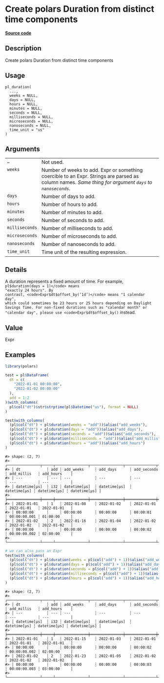 

# Create polars Duration from distinct time components

[**Source code**](https://github.com/pola-rs/r-polars/tree/c47431ca69622f79ed7a3f1d7bfee6075ffabfee/R/functions__lazy.R#L982)

## Description

Create polars Duration from distinct time components

## Usage

<pre><code class='language-R'>pl_duration(
  ...,
  weeks = NULL,
  days = NULL,
  hours = NULL,
  minutes = NULL,
  seconds = NULL,
  milliseconds = NULL,
  microseconds = NULL,
  nanoseconds = NULL,
  time_unit = "us"
)
</code></pre>

## Arguments

<table>
<tr>
<td style="white-space: nowrap; font-family: monospace; vertical-align: top">
<code id="pl_duration_:_...">…</code>
</td>
<td>
Not used.
</td>
</tr>
<tr>
<td style="white-space: nowrap; font-family: monospace; vertical-align: top">
<code id="pl_duration_:_weeks">weeks</code>
</td>
<td>
Number of weeks to add. Expr or something coercible to an Expr. Strings
are parsed as column names. <em>Same thing for argument
<code>days</code> to <code>nanoseconds</code></em>.
</td>
</tr>
<tr>
<td style="white-space: nowrap; font-family: monospace; vertical-align: top">
<code id="pl_duration_:_days">days</code>
</td>
<td>
Number of days to add.
</td>
</tr>
<tr>
<td style="white-space: nowrap; font-family: monospace; vertical-align: top">
<code id="pl_duration_:_hours">hours</code>
</td>
<td>
Number of hours to add.
</td>
</tr>
<tr>
<td style="white-space: nowrap; font-family: monospace; vertical-align: top">
<code id="pl_duration_:_minutes">minutes</code>
</td>
<td>
Number of minutes to add.
</td>
</tr>
<tr>
<td style="white-space: nowrap; font-family: monospace; vertical-align: top">
<code id="pl_duration_:_seconds">seconds</code>
</td>
<td>
Number of seconds to add.
</td>
</tr>
<tr>
<td style="white-space: nowrap; font-family: monospace; vertical-align: top">
<code id="pl_duration_:_milliseconds">milliseconds</code>
</td>
<td>
Number of milliseconds to add.
</td>
</tr>
<tr>
<td style="white-space: nowrap; font-family: monospace; vertical-align: top">
<code id="pl_duration_:_microseconds">microseconds</code>
</td>
<td>
Number of microseconds to add.
</td>
</tr>
<tr>
<td style="white-space: nowrap; font-family: monospace; vertical-align: top">
<code id="pl_duration_:_nanoseconds">nanoseconds</code>
</td>
<td>
Number of nanoseconds to add.
</td>
</tr>
<tr>
<td style="white-space: nowrap; font-family: monospace; vertical-align: top">
<code id="pl_duration_:_time_unit">time_unit</code>
</td>
<td>
Time unit of the resulting expression.
</td>
</tr>
</table>

## Details

A duration represents a fixed amount of time. For example,
<code>pl$duration(days = 1)</code> means "exactly 24 hours". By
contrast, <code>Expr$dt$offset_by(‘1d’)</code> means "1 calendar day",
which could sometimes be 23 hours or 25 hours depending on Daylight
Savings Time. For non-fixed durations such as "calendar month" or
"calendar day", please use <code>Expr$dt$offset_by()</code> instead.

## Value

Expr

## Examples

``` r
library(polars)

test = pl$DataFrame(
  dt = c(
    "2022-01-01 00:00:00",
    "2022-01-02 00:00:00"
  ),
  add = 1:2
)$with_columns(
  pl$col("dt")$str$strptime(pl$Datetime("us"), format = NULL)
)

test$with_columns(
  (pl$col("dt") + pl$duration(weeks = "add"))$alias("add_weeks"),
  (pl$col("dt") + pl$duration(days = "add"))$alias("add_days"),
  (pl$col("dt") + pl$duration(seconds = "add"))$alias("add_seconds"),
  (pl$col("dt") + pl$duration(milliseconds = "add"))$alias("add_millis"),
  (pl$col("dt") + pl$duration(hours = "add"))$alias("add_hours")
)
```

    #> shape: (2, 7)
    #> ┌───────────────┬─────┬───────────────┬───────────────┬──────────────┬──────────────┬──────────────┐
    #> │ dt            ┆ add ┆ add_weeks     ┆ add_days      ┆ add_seconds  ┆ add_millis   ┆ add_hours    │
    #> │ ---           ┆ --- ┆ ---           ┆ ---           ┆ ---          ┆ ---          ┆ ---          │
    #> │ datetime[μs]  ┆ i32 ┆ datetime[μs]  ┆ datetime[μs]  ┆ datetime[μs] ┆ datetime[μs] ┆ datetime[μs] │
    #> ╞═══════════════╪═════╪═══════════════╪═══════════════╪══════════════╪══════════════╪══════════════╡
    #> │ 2022-01-01    ┆ 1   ┆ 2022-01-08    ┆ 2022-01-02    ┆ 2022-01-01   ┆ 2022-01-01   ┆ 2022-01-01   │
    #> │ 00:00:00      ┆     ┆ 00:00:00      ┆ 00:00:00      ┆ 00:00:01     ┆ 00:00:00.001 ┆ 01:00:00     │
    #> │ 2022-01-02    ┆ 2   ┆ 2022-01-16    ┆ 2022-01-04    ┆ 2022-01-02   ┆ 2022-01-02   ┆ 2022-01-02   │
    #> │ 00:00:00      ┆     ┆ 00:00:00      ┆ 00:00:00      ┆ 00:00:02     ┆ 00:00:00.002 ┆ 02:00:00     │
    #> └───────────────┴─────┴───────────────┴───────────────┴──────────────┴──────────────┴──────────────┘

``` r
# we can also pass an Expr
test$with_columns(
  (pl$col("dt") + pl$duration(weeks = pl$col("add") + 1))$alias("add_weeks"),
  (pl$col("dt") + pl$duration(days = pl$col("add") + 1))$alias("add_days"),
  (pl$col("dt") + pl$duration(seconds = pl$col("add") + 1))$alias("add_seconds"),
  (pl$col("dt") + pl$duration(milliseconds = pl$col("add") + 1))$alias("add_millis"),
  (pl$col("dt") + pl$duration(hours = pl$col("add") + 1))$alias("add_hours")
)
```

    #> shape: (2, 7)
    #> ┌───────────────┬─────┬───────────────┬───────────────┬──────────────┬──────────────┬──────────────┐
    #> │ dt            ┆ add ┆ add_weeks     ┆ add_days      ┆ add_seconds  ┆ add_millis   ┆ add_hours    │
    #> │ ---           ┆ --- ┆ ---           ┆ ---           ┆ ---          ┆ ---          ┆ ---          │
    #> │ datetime[μs]  ┆ i32 ┆ datetime[μs]  ┆ datetime[μs]  ┆ datetime[μs] ┆ datetime[μs] ┆ datetime[μs] │
    #> ╞═══════════════╪═════╪═══════════════╪═══════════════╪══════════════╪══════════════╪══════════════╡
    #> │ 2022-01-01    ┆ 1   ┆ 2022-01-15    ┆ 2022-01-03    ┆ 2022-01-01   ┆ 2022-01-01   ┆ 2022-01-01   │
    #> │ 00:00:00      ┆     ┆ 00:00:00      ┆ 00:00:00      ┆ 00:00:02     ┆ 00:00:00.002 ┆ 02:00:00     │
    #> │ 2022-01-02    ┆ 2   ┆ 2022-01-23    ┆ 2022-01-05    ┆ 2022-01-02   ┆ 2022-01-02   ┆ 2022-01-02   │
    #> │ 00:00:00      ┆     ┆ 00:00:00      ┆ 00:00:00      ┆ 00:00:03     ┆ 00:00:00.003 ┆ 03:00:00     │
    #> └───────────────┴─────┴───────────────┴───────────────┴──────────────┴──────────────┴──────────────┘
